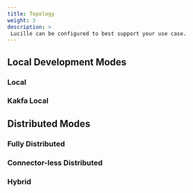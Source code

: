 ```yaml
---
title: Topology
weight: 3
description: >
 Lucille can be configured to best support your use case.
---
```

## Local Development Modes

### Local 

### Kakfa Local 

## Distributed Modes

### Fully Distributed

### Connector-less Distributed

### Hybrid

